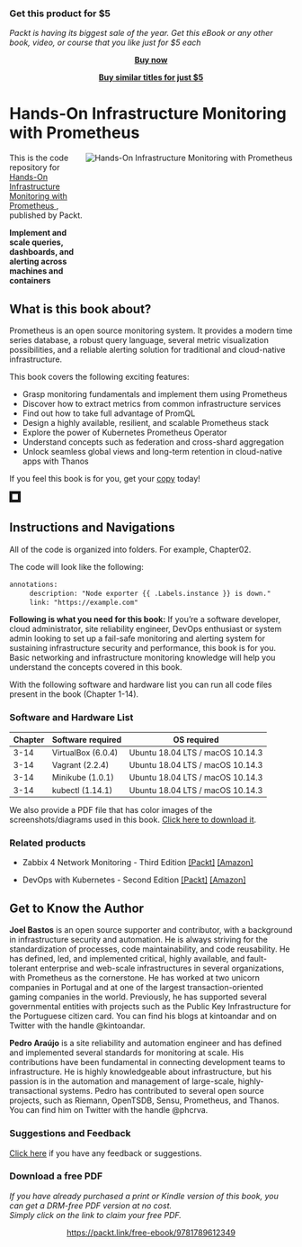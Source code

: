 
### Get this product for $5

<i>Packt is having its biggest sale of the year. Get this eBook or any other book, video, or course that you like just for $5 each</i>


<b><p align='center'>[Buy now](https://packt.link/9781789612349)</p></b>


<b><p align='center'>[Buy similar titles for just $5](https://subscription.packtpub.com/search)</p></b>


# Hands-On Infrastructure Monitoring with Prometheus 

<a href="https://www.packtpub.com/virtualization-and-cloud/hands-infrastructure-monitoring-prometheus?utm_source=github&utm_medium=repository&utm_campaign=9781789612349"><img src="https://www.packtpub.com/media/catalog/product/cache/e4d64343b1bc593f1c5348fe05efa4a6/b/1/b12751_mockupcover_1.png" alt="Hands-On Infrastructure Monitoring with Prometheus " height="256px" align="right"></a>

This is the code repository for [Hands-On Infrastructure Monitoring with Prometheus ](https://www.packtpub.com/virtualization-and-cloud/hands-infrastructure-monitoring-prometheus?utm_source=github&utm_medium=repository&utm_campaign=9781789612349), published by Packt.

**Implement and scale queries, dashboards, and alerting across machines and containers**

## What is this book about?
Prometheus is an open source monitoring system. It provides a modern time series database, a robust query language, several metric visualization possibilities, and a reliable alerting solution for traditional and cloud-native infrastructure.

This book covers the following exciting features:
- Grasp monitoring fundamentals and implement them using Prometheus 
- Discover how to extract metrics from common infrastructure services 
- Find out how to take full advantage of PromQL 
- Design a highly available, resilient, and scalable Prometheus stack 
- Explore the power of Kubernetes Prometheus Operator 
- Understand concepts such as federation and cross-shard aggregation 
- Unlock seamless global views and long-term retention in cloud-native apps with Thanos 

If you feel this book is for you, get your [copy](https://www.amazon.com/dp/1789612349) today!

<a href="https://www.packtpub.com/?utm_source=github&utm_medium=banner&utm_campaign=GitHubBanner"><img src="https://raw.githubusercontent.com/PacktPublishing/GitHub/master/GitHub.png" 
alt="https://www.packtpub.com/" border="5" /></a>

## Instructions and Navigations
All of the code is organized into folders. For example, Chapter02.

The code will look like the following:
```
annotations:
     description: "Node exporter {{ .Labels.instance }} is down."
     link: "https://example.com"
```

**Following is what you need for this book:**
If you’re a software developer, cloud administrator, site reliability engineer, DevOps enthusiast or system admin looking to set up a fail-safe monitoring and alerting system for sustaining infrastructure security and performance, this book is for you. Basic networking and infrastructure monitoring knowledge will help you understand the concepts covered in this book.

With the following software and hardware list you can run all code files present in the book (Chapter 1-14).
### Software and Hardware List
| Chapter | Software required | OS required |
| -------- | ------------------------------------ | ----------------------------------- |
| 3-14 | VirtualBox (6.0.4) | Ubuntu 18.04 LTS / macOS 10.14.3 |
| 3-14 | Vagrant (2.2.4) | Ubuntu 18.04 LTS / macOS 10.14.3 |
| 3-14 | Minikube (1.0.1) | Ubuntu 18.04 LTS / macOS 10.14.3 |
| 3-14 | kubectl (1.14.1) | Ubuntu 18.04 LTS / macOS 10.14.3 |

We also provide a PDF file that has color images of the screenshots/diagrams used in this book. [Click here to download it](https://www.packtpub.com/sites/default/files/downloads/9781789612349_ColorImages.pdf).

### Related products
* Zabbix 4 Network Monitoring - Third Edition  [[Packt]](https://www.packtpub.com/in/networking-and-servers/zabbix-4-network-monitoring-third-edition?utm_source=github&utm_medium=repository&utm_campaign=9781789340266) [[Amazon]](https://www.amazon.com/dp/1789340268)

* DevOps with Kubernetes - Second Edition  [[Packt]](https://www.packtpub.com/in/virtualization-and-cloud/devops-kubernetes-second-edition?utm_source=github&utm_medium=repository&utm_campaign=9781789533996) [[Amazon]](https://www.amazon.com/dp/1789533996)

## Get to Know the Author
**Joel Bastos**
is an open source supporter and contributor, with a background in infrastructure security and automation. He is always striving for the standardization of processes, code maintainability, and code reusability. He has defined, led, and implemented critical, highly available, and fault-tolerant enterprise and web-scale infrastructures in several organizations, with Prometheus as the cornerstone. He has worked at two unicorn companies in Portugal and at one of the largest transaction-oriented gaming companies in the world. Previously, he has supported several governmental entities with projects such as the Public Key Infrastructure for the Portuguese citizen card. You can find his blogs at kintoandar and on Twitter with the handle @kintoandar.

**Pedro Araújo**
is a site reliability and automation engineer and has defined and implemented several standards for monitoring at scale. His contributions have been fundamental in connecting development teams to infrastructure. He is highly knowledgeable about infrastructure, but his passion is in the automation and management of large-scale, highly-transactional systems. Pedro has contributed to several open source projects, such as Riemann, OpenTSDB, Sensu, Prometheus, and Thanos. You can find him on Twitter with the handle @phcrva.


### Suggestions and Feedback
[Click here](https://docs.google.com/forms/d/e/1FAIpQLSdy7dATC6QmEL81FIUuymZ0Wy9vH1jHkvpY57OiMeKGqib_Ow/viewform) if you have any feedback or suggestions.
### Download a free PDF

 <i>If you have already purchased a print or Kindle version of this book, you can get a DRM-free PDF version at no cost.<br>Simply click on the link to claim your free PDF.</i>
<p align="center"> <a href="https://packt.link/free-ebook/9781789612349">https://packt.link/free-ebook/9781789612349 </a> </p>